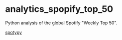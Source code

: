 # analytics_spopify_top_50
Python analysis of the global Spotify "Weekly Top 50".


[spotypy](https://github.com/plamere/spotipy)
